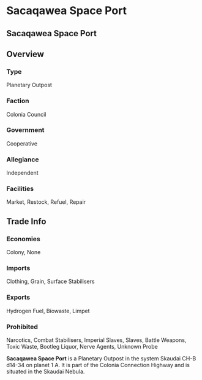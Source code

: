 # Sacaqawea Space Port
## Sacaqawea Space Port

		

## Overview

### Type

Planetary Outpost

### Faction

Colonia Council

### Government

Cooperative

### Allegiance

Independent

### Facilities

Market, Restock, Refuel, Repair

## Trade Info

### Economies

Colony, None

### Imports

Clothing, Grain, Surface Stabilisers

### Exports

Hydrogen Fuel, Biowaste, Limpet

### Prohibited

Narcotics, Combat Stabilisers, Imperial Slaves, Slaves, Battle Weapons, Toxic Waste, Bootleg Liquor, Nerve Agents, Unknown Probe

**Sacaqawea Space Port** is a Planetary Outpost in the system Skaudai CH-B d14-34 on planet 1 A. It is part of the Colonia Connection Highway and is situated in the Skaudai Nebula.